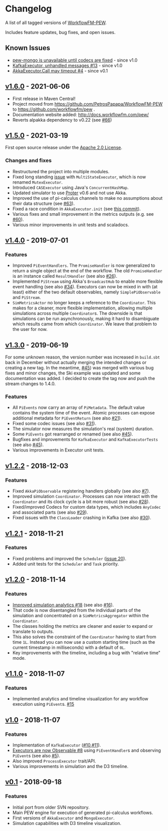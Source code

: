 # Changelog

A list of all tagged versions of [WorkflowFM-PEW](https://github.com/workflowfm/pew).

Includes feature updates, bug fixes, and open issues.

## Known Issues

* [pew-mongo is unavailable until codecs are fixed](https://github.com/workflowfm/pew/issues/65) - since v1.0
* [KafkaExecutor, unhandled messages #13](https://github.com/workflowfm/pew/issues/13) - since v1.0
* [AkkaExecutor.Call may timeout #4](https://github.com/workflowfm/pew/issues/4) - since v0.1


## [v1.6.0](https://github.com/workflowfm/pew/releases/tag/v1.6.0) - 2021-06-06

* First release in Maven Central! 
* Project moved from https://github.com/PetrosPapapa/WorkflowFM-PEW to https://github.com/workflowfm/pew . 
* Documentation website added: http://docs.workflowfm.com/pew/
* Reverts alpakka dependency to v0.22 (see [#66](https://github.com/workflowfm/pew/issues/66))


## [v1.5.0](https://github.com/workflowfm/pew/releases/tag/v1.5.0) - 2021-03-19

First open source release under the [Apache 2.0 License](LICENSE).

### Changes and fixes

* Restructured the project into multiple modules.
* Fixed long standing [issue](https://github.com/workflowfm/pew/issues/9) with `MultiStateExecutor`, which is now renamed `MutexExecutor`.
* Introduced `CASExecutor` using Java's `ConcurrentHashMap`. 
* Updated simulator to use [Proter](https://github.com/workflowfm/proter) v0.6 and not use Akka.
* Improved the use of pi-calculus channels to make no assumptions about their data structure (see [#63](https://github.com/workflowfm/pew/pull/63)).
* Fixed a race condition in `AkkaExecutor.init` (see [this commit](https://github.com/workflowfm/pew/commit/06efc291434418b69ea790b8046438cfd77ea55e)).
* Various fixes and small improvement in the metrics outputs (e.g. see [#60](https://github.com/workflowfm/pew/pull/60)).
* Various minor improvements in unit tests and scaladocs.


## [v1.4.0](https://github.com/workflowfm/pew/releases/tag/v1.4.0) - 2019-07-01

### Features

* Improved `PiEventHandlers`. The `PromiseHandler` is now generalized to return a single object at the end of the workflow. The old `PromiseHandler` is an instance called `ResultHandler` (see also [#26](https://github.com/workflowfm/pew/issues/26)).
* Implemented `PiStream` using Akka's `BroadcastHub` to enable more flexible event handling (see also [#34](https://github.com/workflowfm/pew/issues/34)). Executors can now be mixed in with (at least) either of the two default observables, namely `SimplePiObservable` and `PiStream`.
* `SimMetricsActor` no longer keeps a reference to the `Coordinator`. This makes for a cleaner, more flexible implementation, allowing multiple simulations across multiple `Coordinator`s. The downside is that simulations can be run asynchronously, making it hard to disambiguate which results came from which `Coordinator`. We leave that problem to the user for now.


## [v1.3.0](https://github.com/workflowfm/pew/releases/tag/v1.3.0) - 2019-06-19

For some unknown reason, the version number was increased in `build.sbt` back in December without actually merging the intended changes or creating a new tag. In the meantime, [#45](https://github.com/workflowfm/pew/pull/45)) was merged with various bug fixes and minor changes, the Ski example was updated and some documentation was added. I decided to create the tag now and push the stream changes to 1.4.0.

### Features

* All `PiEvents` now carry an array of `PiMetadata`. The default value contains the system time of the event. Atomic processes can expose additional metadata for `PiEventReturn` (see also [#21](https://github.com/workflowfm/pew/issues/21)).
* Fixed some codec issues (see also [#31](https://github.com/workflowfm/pew/pull/31)).
* The simulator now measures the simulation's real (system) duration.
* Some `PiEvents` got rearranged or renamed (see also [#45](https://github.com/workflowfm/pew/pull/45)).
* Bugfixes and improvements for `KafkaExecutor` and `KafkaExecutorTests` (see also [#45](https://github.com/workflowfm/pew/pull/45)).
* Various improvements in Executor unit tests.


## [v1.2.2](https://github.com/workflowfm/pew/releases/tag/v1.2.2) - 2018-12-03

### Features

* Fixed `AkkaPiObservable` registering handlers globally (see also [#7](https://github.com/workflowfm/pew/issues/7)).
* Improved simulation `Coordinator`. Processes can now interact with the `Coordinator` and its clock cycle is a bit more robust (see also [#28](https://github.com/workflowfm/pew/issues/28)).
* Fixed/improved Codecs for custom data types, which includes `AnyCodec` and associated parts (see also [#29](https://github.com/workflowfm/pew/issues/29)).
* Fixed issues with the `ClassLoader` crashing in Kafka (see also [#30](https://github.com/workflowfm/pew/pull/30)).


## [v1.2.1](https://github.com/workflowfm/pew/releases/tag/v1.2.1) - 2018-11-21

### Features

* Fixed problems and improved the `Scheduler` ([issue 20](https://github.com/workflowfm/pew/issues/20)).
* Added unit tests for the `Scheduler` and `Task` priority.

## [v1.2.0](https://github.com/workflowfm/pew/releases/tag/v1.2.0) - 2018-11-14

### Features

* [Improved simulation analytics #18](https://github.com/workflowfm/pew/pull/18) (see also [#16](https://github.com/workflowfm/pew/issues/16)).
* That code is now disentangled from the individual parts of the simulation and concentrated on a `SimMetricsAggregator` within the `Coordinator`.
* The classes holding the metrics are cleaner and easier to expand or translate to outputs.
* This also solves the constraint of the `Coordinator` having to start from time `1L`. Instead you can now use a custom starting time (such as the current timestamp in milliseconds) with a default of `0L`.
* Key improvements with the timeline, including a bug with "relative time" mode.

## [v1.1.0](https://github.com/workflowfm/pew/releases/tag/v1.1.0) - 2018-11-07

### Features

* Implemented analytics and timeline visualization for any workflow execution using `PiEvent`s. [#15](https://github.com/workflowfm/pew/pull/15)


## [v1.0](https://github.com/workflowfm/pew/releases/tag/v1.0) - 2018-11-07

### Features

* Implementation of `KafkaExecutor` ([#10](https://github.com/workflowfm/pew/pull/10),[#11](https://github.com/workflowfm/pew/pull/11)).
* [Executors are now Observable #8](https://github.com/workflowfm/pew/pull/8) using `PiEventHandler`s and observing `PiEvent`s (see also [#5](https://github.com/workflowfm/pew/issues/5)).
* Also improved `ProcessExecutor` trait/API.
* Various improvements in simulation and the D3 timeline.


## [v0.1](https://github.com/workflowfm/pew/releases/tag/v0.1) - 2018-09-18

### Features

* Initial port from older SVN repository.
* Main PEW engine for execution of generated pi-calculus workflows.
* First versions of `AkkaExecutor` and `MongoExecutor`.
* Simulation capabilities with D3 timeline visualization.

